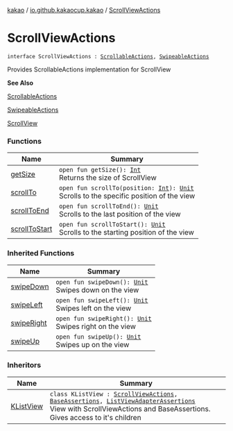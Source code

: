 [kakao](../../index.md) / [io.github.kakaocup.kakao](../index.md) / [ScrollViewActions](./index.md)

# ScrollViewActions

`interface ScrollViewActions : `[`ScrollableActions`](../-scrollable-actions/index.md)`, `[`SwipeableActions`](../-swipeable-actions/index.md)

Provides ScrollableActions implementation for ScrollView

**See Also**

[ScrollableActions](../-scrollable-actions/index.md)

[SwipeableActions](../-swipeable-actions/index.md)

[ScrollView](https://developer.android.com/reference/android/widget/ScrollView.html)

### Functions

| Name | Summary |
|---|---|
| [getSize](get-size.md) | `open fun getSize(): `[`Int`](https://kotlinlang.org/api/latest/jvm/stdlib/kotlin/-int/index.html)<br>Returns the size of ScrollView |
| [scrollTo](scroll-to.md) | `open fun scrollTo(position: `[`Int`](https://kotlinlang.org/api/latest/jvm/stdlib/kotlin/-int/index.html)`): `[`Unit`](https://kotlinlang.org/api/latest/jvm/stdlib/kotlin/-unit/index.html)<br>Scrolls to the specific position of the view |
| [scrollToEnd](scroll-to-end.md) | `open fun scrollToEnd(): `[`Unit`](https://kotlinlang.org/api/latest/jvm/stdlib/kotlin/-unit/index.html)<br>Scrolls to the last position of the view |
| [scrollToStart](scroll-to-start.md) | `open fun scrollToStart(): `[`Unit`](https://kotlinlang.org/api/latest/jvm/stdlib/kotlin/-unit/index.html)<br>Scrolls to the starting position of the view |

### Inherited Functions

| Name | Summary |
|---|---|
| [swipeDown](../-swipeable-actions/swipe-down.md) | `open fun swipeDown(): `[`Unit`](https://kotlinlang.org/api/latest/jvm/stdlib/kotlin/-unit/index.html)<br>Swipes down on the view |
| [swipeLeft](../-swipeable-actions/swipe-left.md) | `open fun swipeLeft(): `[`Unit`](https://kotlinlang.org/api/latest/jvm/stdlib/kotlin/-unit/index.html)<br>Swipes left on the view |
| [swipeRight](../-swipeable-actions/swipe-right.md) | `open fun swipeRight(): `[`Unit`](https://kotlinlang.org/api/latest/jvm/stdlib/kotlin/-unit/index.html)<br>Swipes right on the view |
| [swipeUp](../-swipeable-actions/swipe-up.md) | `open fun swipeUp(): `[`Unit`](https://kotlinlang.org/api/latest/jvm/stdlib/kotlin/-unit/index.html)<br>Swipes up on the view |

### Inheritors

| Name | Summary |
|---|---|
| [KListView](../-k-list-view/index.md) | `class KListView : `[`ScrollViewActions`](./index.md)`, `[`BaseAssertions`](../-base-assertions/index.md)`, `[`ListViewAdapterAssertions`](../-list-view-adapter-assertions/index.md)<br>View with ScrollViewActions and BaseAssertions. Gives access to it's children |
